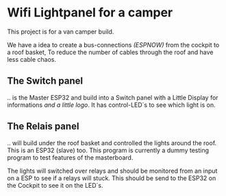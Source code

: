 # Wifi Lightpanel for a camper

This project is for a van camper build.

We have a idea to create a bus-connections _(ESPNOW)_ from the cockpit to a roof basket,
To reduce the number of cables through the roof and have less cable chaos.

## The Switch panel

.. is the Master ESP32 and build into a Switch panel with a Little Display for informations 
_and a little logo_.
It has control-LED´s to see which light is on.



## The Relais panel

.. will build under the roof basket and controlled the lights around the roof. This is an ESP32 (slave) too.
This program is currently a dummy testing program to test features of the masterboard.

The lights will switched over relays and should be monitored from an input on a ESP to see if a relays will stuck. This should be send to the ESP32 on the Cockpit to see it on the LED´s.
